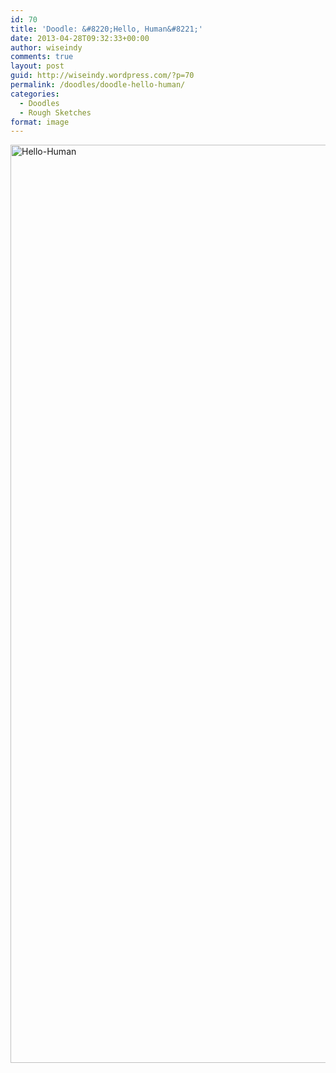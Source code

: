 ```yaml
---
id: 70
title: 'Doodle: &#8220;Hello, Human&#8221;'
date: 2013-04-28T09:32:33+00:00
author: wiseindy
comments: true
layout: post
guid: http://wiseindy.wordpress.com/?p=70
permalink: /doodles/doodle-hello-human/
categories:
  - Doodles
  - Rough Sketches
format: image
---
```

<img class="alignnone size-full wp-image-72" alt="Hello-Human" src="http://wiseindy.com/wp-content/uploads/2013/04/hello-human.png" width="960" height="1469" />